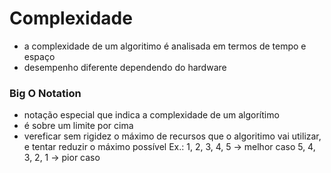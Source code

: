 # Complexidade
- a complexidade de um algoritimo é analisada em termos de tempo e espaço
- desempenho diferente dependendo do hardware

### Big O Notation
- notação especial que indica a complexidade de um algorítimo
- é sobre um limite por cima
- vereficar sem rigidez o máximo de recursos que o algoritimo vai utilizar, e tentar reduzir o máximo possível
Ex.:
1, 2, 3, 4, 5 -> melhor caso
5, 4, 3, 2, 1 -> pior caso

